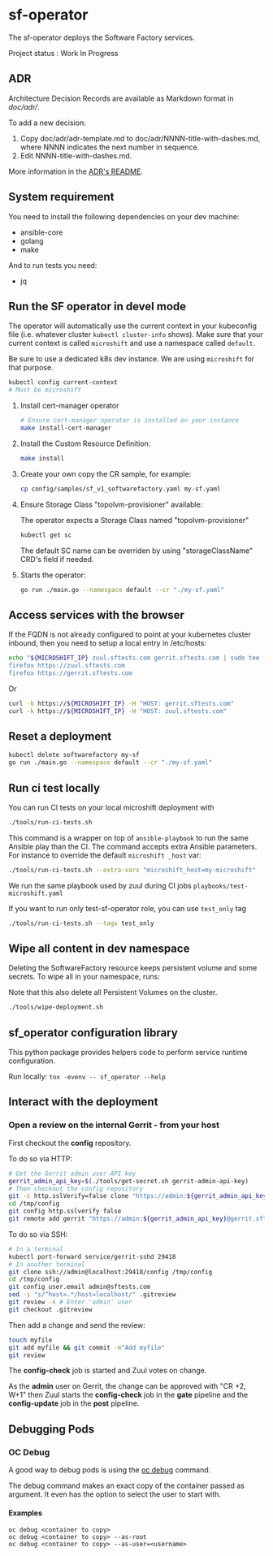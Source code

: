 # sf-operator

The sf-operator deploys the Software Factory services.

Project status : Work In Progress

## ADR

Architecture Decision Records are available as Markdown format in *doc/adr/*.

To add a new decision:

1. Copy doc/adr/adr-template.md to doc/adr/NNNN-title-with-dashes.md, where NNNN indicates the next number in sequence.
2. Edit NNNN-title-with-dashes.md.

More information in the [ADR's README](doc/adr/README.md).

## System requirement

You need to install the following dependencies on your dev machine:
- ansible-core
- golang
- make

And to run tests you need:
- jq

## Run the SF operator in devel mode

The operator will automatically use the current context in your kubeconfig file (i.e. whatever cluster `kubectl cluster-info` shows).
Make sure that your current context is called `microshift` and use a namespace called `default`.

Be sure to use a dedicated k8s dev instance. We are using `microshift` for that purpose.

```sh
kubectl config current-context
# Must be microshift
```

1. Install cert-manager operator

   ```sh
   # Ensure cert-manager operator is installed on your instance
   make install-cert-manager
   ```

2. Install the Custom Resource Definition:

   ```sh
   make install
   ```

3. Create your own copy the CR sample, for example:

   ```sh
   cp config/samples/sf_v1_softwarefactory.yaml my-sf.yaml
   ```

4. Ensure Storage Class "topolvm-provisioner" available:

   The operator expects a Storage Class named "topolvm-provisioner"

   ```sh
   kubectl get sc
   ```

   The default SC name can be overriden by using "storageClassName" CRD's field if needed.

5. Starts the operator:

   ```sh
   go run ./main.go --namespace default --cr "./my-sf.yaml"
   ```

## Access services with the browser

If the FQDN is not already configured to point at your kubernetes cluster inbound,
then you need to setup a local entry in /etc/hosts:

```sh
echo "${MICROSHIFT_IP} zuul.sftests.com gerrit.sftests.com | sudo tee -a /etc/hosts
firefox https://zuul.sftests.com
firefox https://gerrit.sftests.com
```

Or

```sh
curl -k https://${MICROSHIFT_IP} -H "HOST: gerrit.sftests.com"
curl -k https://${MICROSHIFT_IP} -H "HOST: zuul.sftests.com"
```

## Reset a deployment

```sh
kubectl delete softwarefactory my-sf
go run ./main.go --namespace default --cr "./my-sf.yaml"
```

## Run ci test locally

You can run CI tests on your local microshift deployment with

```sh
./tools/run-ci-tests.sh
```

This command is a wrapper on top of `ansible-playbook` to run the same Ansible play
than the CI. The command accepts extra Ansible parameters. For instance to override
the default `microshift _host` var:

```sh
./tools/run-ci-tests.sh --extra-vars "microshift_host=my-microshift"
```

We run the same playbook used by zuul during CI jobs `playbooks/test-microshift.yaml`

If you want to run only test-sf-operator role, you can use `test_only` tag

```sh
./tools/run-ci-tests.sh --tags test_only
```

## Wipe all content in dev namespace

Deleting the SoftwareFactory resource keeps persistent volume and some secrets. To
wipe all in your namespace, runs:

Note that this also delete all Persistent Volumes on the cluster.

```sh
./tools/wipe-deployment.sh
```

## sf_operator configuration library

This python package provides helpers code to perform service runtime configuration.

Run locally: `tox -evenv -- sf_operator --help`

## Interact with the deployment

### Open a review on the internal Gerrit - from your host

First checkout the **config** repository.

To do so via HTTP:

```sh
# Get the Gerrit admin user API key
gerrit_admin_api_key=$(./tools/get-secret.sh gerrit-admin-api-key)
# Then checkout the config repository
git -c http.sslVerify=false clone "https://admin:${gerrit_admin_api_key}@gerrit.sftests.com/a/config" /tmp/config
cd /tmp/config
git config http.sslverify false
git remote add gerrit "https://admin:${gerrit_admin_api_key}@gerrit.sftests.com/a/config"
```

To do so via SSH:

```sh
# In a terminal
kubectl port-forward service/gerrit-sshd 29418
# In another terminal
git clone ssh://admin@localhost:29418/config /tmp/config
cd /tmp/config
git config user.email admin@sftests.com
sed -i "s/^host=.*/host=localhost/" .gitreview
git review -s # Enter 'admin' user
git checkout .gitreview
```

Then add a change and send the review:

```sh
touch myfile
git add myfile && git commit -m"Add myfile"
git review
```

The **config-check** job is started and Zuul votes on change.

As the **admin** user on Gerrit, the change can be approved with "CR +2, W+1" then Zuul starts
the **config-check** job in the **gate** pipeline and the **config-update** job in
the **post** pipeline.

## Debugging Pods

### OC Debug
A good way to debug pods is using the [oc debug](https://docs.openshift.com/container-platform/4.8/cli_reference/openshift_cli/developer-cli-commands.html#oc-debug) command.

The debug command makes an exact copy of the container passed as argument. It even has the option to select the user to start with.

#### Examples
```
oc debug <container to copy>
oc debug <container to copy> --as-root
oc debug <container to copy> --as-user=<username>
```
